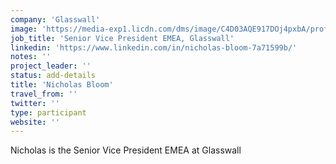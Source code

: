 ```yaml
---
company: 'Glasswall'
image: 'https://media-exp1.licdn.com/dms/image/C4D03AQE917DOj4pxbA/profile-displayphoto-shrink_200_200/0?e=1588204800&v=beta&t=ygDZ7KoXN8wZjyl5YjPeWSWSh0xTc_Oxwo2tQvgsuDs'
job_title: 'Senior Vice President EMEA, Glasswall'
linkedin: 'https://www.linkedin.com/in/nicholas-bloom-7a71599b/'
notes: ''
project_leader: ''
status: add-details
title: 'Nicholas Bloom'
travel_from: ''
twitter: ''
type: participant
website: ''
---
```

Nicholas is the Senior Vice President EMEA at Glasswall
